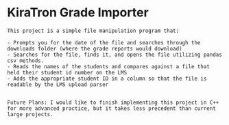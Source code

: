 
# KiraTron Grade Importer

    This project is a simple file manipulation program that: 

    - Prompts you for the date of the file and searches through the downloads folder (where the grade reports would download)
    - Searches for the file, finds it, and opens the file utilizing pandas csv methods. 
    - Reads the names of the students and compares against a file that held their student id number on the LMS
    - Adds the appropriate student ID in a column so that the file is readable by the LMS upload parser


    Future Plans: I would like to finish implementing this project in C++ for more advanced practice, but it takes less precedent than current large projects. 
